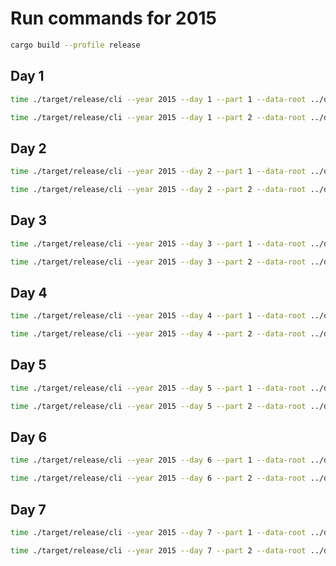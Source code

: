 # Run commands for 2015

```sh
cargo build --profile release
```

## Day 1

```sh
time ./target/release/cli --year 2015 --day 1 --part 1 --data-root ../data/
```

```sh
time ./target/release/cli --year 2015 --day 1 --part 2 --data-root ../data/
```

## Day 2
```sh
time ./target/release/cli --year 2015 --day 2 --part 1 --data-root ../data/
```

```sh
time ./target/release/cli --year 2015 --day 2 --part 2 --data-root ../data/
```

## Day 3
```sh
time ./target/release/cli --year 2015 --day 3 --part 1 --data-root ../data/
```

```sh
time ./target/release/cli --year 2015 --day 3 --part 2 --data-root ../data/
```

## Day 4

```sh
time ./target/release/cli --year 2015 --day 4 --part 1 --data-root ../data/
```

```sh
time ./target/release/cli --year 2015 --day 4 --part 2 --data-root ../data/
```

## Day 5

```sh
time ./target/release/cli --year 2015 --day 5 --part 1 --data-root ../data/
```

```sh
time ./target/release/cli --year 2015 --day 5 --part 2 --data-root ../data/
```

## Day 6

```sh
time ./target/release/cli --year 2015 --day 6 --part 1 --data-root ../data/
```

```sh
time ./target/release/cli --year 2015 --day 6 --part 2 --data-root ../data/
```

## Day 7

```sh
time ./target/release/cli --year 2015 --day 7 --part 1 --data-root ../data/
```

```sh
time ./target/release/cli --year 2015 --day 7 --part 2 --data-root ../data/
```